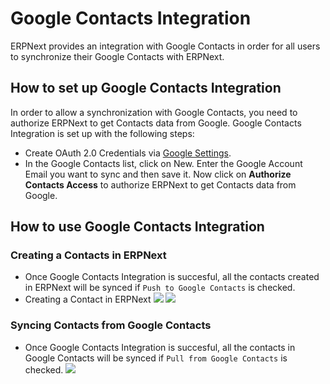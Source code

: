 <!-- add-breadcrumbs -->
# Google Contacts Integration

ERPNext provides an integration with Google Contacts in order for all users to synchronize their Google Contacts with ERPNext.

## How to set up Google Contacts Integration

In order to allow a synchronization with Google Contacts, you need to authorize ERPNext to get Contacts data from Google. Google Contacts Integration is set up with the following steps:

- Create OAuth 2.0 Credentials via [Google Settings](/docs/user/manual/en/erpnext_integration/google_settings).
- In the Google Contacts list, click on New. Enter the Google Account Email you want to sync and then save it. Now click on **Authorize Contacts Access** to authorize ERPNext to get Contacts data from Google.

## How to use Google Contacts Integration

### Creating a Contacts in ERPNext
- Once Google Contacts Integration is succesful, all the contacts created in ERPNext will be synced if `Push to Google Contacts` is checked.
- Creating a Contact in ERPNext
  <img class="screenshot" src="/docs/assets/img/erpnext_integrations/google_contacts_create_contact.gif">
  <img class="screenshot" src="/docs/assets/img/erpnext_integrations/google_contacts_create_contact_!.gif">

### Syncing Contacts from Google Contacts
- Once Google Contacts Integration is succesful, all the contacts in Google Contacts will be synced if `Pull from Google Contacts` is checked.
  <img class="screenshot" src="/docs/assets/img/erpnext_integrations/google_contacts_contact_sync.gif">